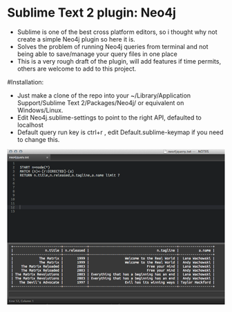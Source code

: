 # Sublime Text 2 plugin: Neo4j

* Sublime is one of the best cross platform editors, so i thought why not create a simple Neo4j plugin so here it is.
* Solves the problem of running Neo4j queries from terminal and not being able to save/manage your query files in one place
* This is a very rough draft of the plugin, will add features if time permits, others are welcome to add to this project.


#Installation:
* Just make a clone of the repo into your ~/Library/Application Support/Sublime Text 2/Packages/Neo4j/ or equivalent on Windows/Linux.
* Edit Neo4j.sublime-settings to point to the right API, defaulted to localhost
* Default query run key is ctrl+r , edit Default.sublime-keymap if you need to change this.

![Alt text](/sublime-text-neo4j.png "Sublime Neo4j Plugin")
